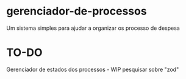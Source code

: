 # gerenciador-de-processos
Um sistema simples para ajudar a organizar os processo de despesa


# TO-DO
Gerenciador de estados dos processos - WIP
pesquisar sobre "zod"
